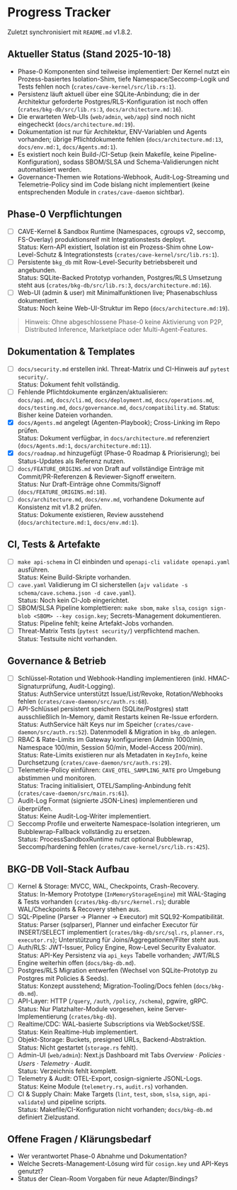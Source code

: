 # Progress Tracker

Zuletzt synchronisiert mit `README.md` v1.8.2.

## Aktueller Status (Stand 2025-10-18)
- Phase-0 Komponenten sind teilweise implementiert: Der Kernel nutzt ein Prozess-basiertes Isolation-Shim, tiefe Namespace/Seccomp-Logik und Tests fehlen noch (`crates/cave-kernel/src/lib.rs:1`).
- Persistenz läuft aktuell über eine SQLite-Anbindung; die in der Architektur geforderte Postgres/RLS-Konfiguration ist noch offen (`crates/bkg-db/src/lib.rs:3`, `docs/architecture.md:16`).
- Die erwarteten Web-UIs (`web/admin`, `web/app`) sind noch nicht eingecheckt (`docs/architecture.md:19`).
- Dokumentation ist nur für Architektur, ENV-Variablen und Agents vorhanden; übrige Pflichtdokumente fehlen (`docs/architecture.md:13`, `docs/env.md:1`, `docs/Agents.md:1`).
- Es existiert noch kein Build-/CI-Setup (kein Makefile, keine Pipeline-Konfiguration), sodass SBOM/SLSA und Schema-Validierungen nicht automatisiert werden.
- Governance-Themen wie Rotations-Webhook, Audit-Log-Streaming und Telemetrie-Policy sind im Code bislang nicht implementiert (keine entsprechenden Module in `crates/cave-daemon` sichtbar).

## Phase-0 Verpflichtungen
- [ ] CAVE-Kernel & Sandbox Runtime (Namespaces, cgroups v2, seccomp, FS-Overlay) produktionsreif mit Integrationstests deployt.  
  Status: Kern-API existiert, Isolation ist ein Prozess-Shim ohne Low-Level-Schutz & Integrationstests (`crates/cave-kernel/src/lib.rs:1`).
- [ ] Persistente `bkg_db` mit Row-Level-Security betriebsbereit und angebunden.  
  Status: SQLite-Backed Prototyp vorhanden, Postgres/RLS Umsetzung steht aus (`crates/bkg-db/src/lib.rs:3`, `docs/architecture.md:16`).
- [ ] Web-UI (admin & user) mit Minimalfunktionen live; Phasenabschluss dokumentiert.  
  Status: Noch keine Web-UI-Struktur im Repo (`docs/architecture.md:19`).

> Hinweis: Ohne abgeschlossene Phase-0 keine Aktivierung von P2P, Distributed Inference, Marketplace oder Multi-Agent-Features.

## Dokumentation & Templates
- [ ] `docs/security.md` erstellen inkl. Threat-Matrix und CI-Hinweis auf `pytest security/`.  
  Status: Dokument fehlt vollständig.
- [ ] Fehlende Pflichtdokumente ergänzen/aktualisieren:  
  `docs/api.md`, `docs/cli.md`, `docs/deployment.md`, `docs/operations.md`, `docs/testing.md`, `docs/governance.md`, `docs/compatibility.md`.
  Status: Bisher keine Dateien vorhanden.  
- [x] `docs/Agents.md` angelegt (Agenten-Playbook); Cross-Linking im Repo prüfen.  
  Status: Dokument verfügbar, in `docs/architecture.md` referenziert (`docs/Agents.md:1`, `docs/architecture.md:11`).
- [x] `docs/roadmap.md` hinzugefügt (Phase-0 Roadmap & Priorisierung); bei Status-Updates als Referenz nutzen.
- [ ] `docs/FEATURE_ORIGINS.md` von Draft auf vollständige Einträge mit Commit/PR-Referenzen & Reviewer-Signoff erweitern.  
  Status: Nur Draft-Einträge ohne Commits/Signoff (`docs/FEATURE_ORIGINS.md:18`).
- [ ] `docs/architecture.md`, `docs/env.md`, vorhandene Dokumente auf Konsistenz mit v1.8.2 prüfen.  
  Status: Dokumente existieren, Review ausstehend (`docs/architecture.md:1`, `docs/env.md:1`).

## CI, Tests & Artefakte
- [ ] `make api-schema` in CI einbinden und `openapi-cli validate openapi.yaml` ausführen.  
  Status: Keine Build-Skripte vorhanden.
- [ ] `cave.yaml` Validierung im CI sicherstellen (`ajv validate -s schema/cave.schema.json -d cave.yaml`).  
  Status: Noch kein CI-Job eingerichtet.
- [ ] SBOM/SLSA Pipeline komplettieren: `make sbom`, `make slsa`, `cosign sign-blob <SBOM> --key cosign.key`; Secrets-Management dokumentieren.  
  Status: Pipeline fehlt; keine Artefakt-Jobs vorhanden.
- [ ] Threat-Matrix Tests (`pytest security/`) verpflichtend machen.  
  Status: Testsuite nicht vorhanden.

## Governance & Betrieb
- [ ] Schlüssel-Rotation und Webhook-Handling implementieren (inkl. HMAC-Signaturprüfung, Audit-Logging).  
  Status: AuthService unterstützt Issue/List/Revoke, Rotation/Webhooks fehlen (`crates/cave-daemon/src/auth.rs:68`).
- [ ] API-Schlüssel persistent speichern (SQLite/Postgres) statt ausschließlich In-Memory, damit Restarts keinen Re-Issue erfordern.  
  Status: AuthService hält Keys nur im Speicher (`crates/cave-daemon/src/auth.rs:52`). Datenmodell & Migration in `bkg_db` anlegen.
- [ ] RBAC & Rate-Limits im Gateway konfigurieren (Admin 1000/min, Namespace 100/min, Session 50/min, Model-Access 200/min).  
  Status: Rate-Limits existieren nur als Metadaten in `KeyInfo`, keine Durchsetzung (`crates/cave-daemon/src/auth.rs:29`).
- [ ] Telemetrie-Policy einführen: `CAVE_OTEL_SAMPLING_RATE` pro Umgebung abstimmen und monitoren.  
  Status: Tracing initialisiert, OTEL/Sampling-Anbindung fehlt (`crates/cave-daemon/src/main.rs:61`).
- [ ] Audit-Log Format (signierte JSON-Lines) implementieren und überprüfen.  
  Status: Keine Audit-Log-Writer implementiert.
- [ ] Seccomp Profile und erweiterte Namespace-Isolation integrieren, um Bubblewrap-Fallback vollständig zu ersetzen.  
  Status: ProcessSandboxRuntime nutzt optional Bubblewrap, Seccomp/hardening fehlen (`crates/cave-kernel/src/lib.rs:425`).

## BKG-DB Voll-Stack Aufbau
- [ ] Kernel & Storage: MVCC, WAL, Checkpoints, Crash-Recovery.  
  Status: In-Memory Prototype (`InMemoryStorageEngine`) mit WAL-Staging & Tests vorhanden (`crates/bkg-db/src/kernel.rs`); durable WAL/Checkpoints & Recovery stehen aus.
- [ ] SQL-Pipeline (Parser → Planner → Executor) mit SQL92-Kompatibilität.  
  Status: Parser (sqlparser), Planner und einfacher Executor für INSERT/SELECT implementiert (`crates/bkg-db/src/sql.rs`, `planner.rs`, `executor.rs`); Unterstützung für Joins/Aggregationen/Filter steht aus.
- [ ] Auth/RLS: JWT-Issuer, Policy Engine, Row-Level Security Evaluator.  
  Status: API-Key Persistenz via `api_keys` Tabelle vorhanden; JWT/RLS Engine weiterhin offen (`docs/bkg-db.md`).
- [ ] Postgres/RLS Migration entwerfen (Wechsel von SQLite-Prototyp zu Postgres mit Policies & Seeds).  
  Status: Konzept ausstehend; Migration-Tooling/Docs fehlen (`docs/bkg-db.md`).
- [ ] API-Layer: HTTP (`/query`, `/auth`, `/policy`, `/schema`), pgwire, gRPC.  
  Status: Nur Platzhalter-Module vorgesehen, keine Server-Implementierung (`crates/bkg-db`).
- [ ] Realtime/CDC: WAL-basierte Subscriptions via WebSocket/SSE.  
  Status: Kein Realtime-Hub implementiert.
- [ ] Objekt-Storage: Buckets, presigned URLs, Backend-Abstraktion.  
  Status: Nicht gestartet (`storage.rs` fehlt).
- [ ] Admin-UI (`web/admin`): Next.js Dashboard mit Tabs *Overview · Policies · Users · Telemetry · Audit*.  
  Status: Verzeichnis fehlt komplett.
- [ ] Telemetry & Audit: OTEL-Export, cosign-signierte JSONL-Logs.  
  Status: Keine Module (`telemetry.rs`, `audit.rs`) vorhanden.
- [ ] CI & Supply Chain: Make Targets (`lint`, `test`, `sbom`, `slsa`, `sign`, `api-validate`) und pipeline scripts.  
  Status: Makefile/CI-Konfiguration nicht vorhanden; `docs/bkg-db.md` definiert Zielzustand.

## Offene Fragen / Klärungsbedarf
- Wer verantwortet Phase-0 Abnahme und Dokumentation?
- Welche Secrets-Management-Lösung wird für `cosign.key` und API-Keys genutzt?
- Status der Clean-Room Vorgaben für neue Adapter/Bindings?
